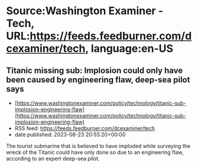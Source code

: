 # Source:Washington Examiner - Tech, URL:https://feeds.feedburner.com/dcexaminer/tech, language:en-US

## Titanic missing sub: Implosion could only have been caused by engineering flaw, deep-sea pilot says
 - [https://www.washingtonexaminer.com/policy/technology/titanic-sub-implosion-engineering-flaw](https://www.washingtonexaminer.com/policy/technology/titanic-sub-implosion-engineering-flaw)
 - RSS feed: https://feeds.feedburner.com/dcexaminer/tech
 - date published: 2023-06-23 20:55:20+00:00

The tourist submarine that is believed to have imploded while surveying the wreck of the Titanic could have only done so due to an engineering flaw, according to an expert deep-sea pilot.

